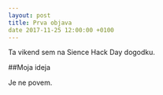 ```yaml
---
layout: post
title: Prva objava
date 2017-11-25 12:00:00 +0100
---
```


Ta vikend sem na Sience Hack Day dogodku.

##Moja ideja

Je ne povem.
